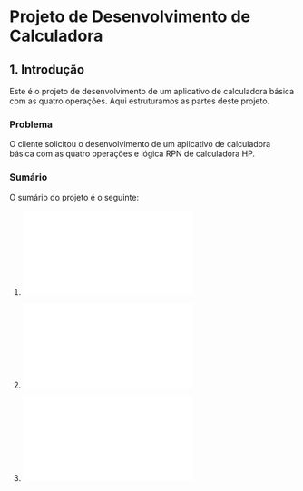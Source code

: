 # Projeto de Desenvolvimento de Calculadora

## 1. Introdução

Este é o projeto de desenvolvimento de um aplicativo de calculadora básica com as quatro operações. Aqui estruturamos as partes deste projeto.

### Problema

O cliente solicitou o desenvolvimento de um aplicativo de calculadora básica com as quatro operações e lógica RPN de calculadora HP.

### Sumário

O sumário do projeto é o seguinte:

1. ![Documento de requisitos](1documentoRequisitos.md)

2. ![Documento de projeto](2documentoProjeto.md)

3. ![Plano de codificação e teste](6planoCodTestes.md)
